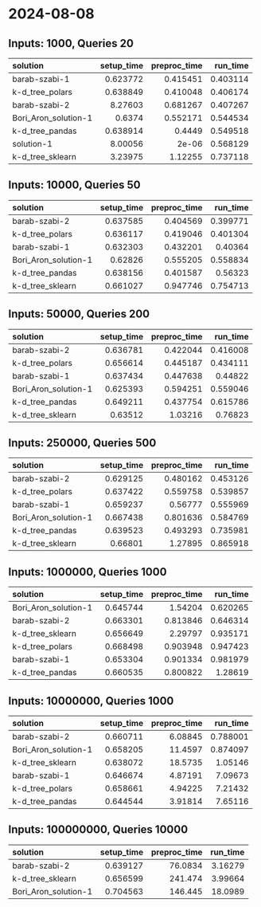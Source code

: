 # 2024-08-08

## Inputs: 1000, Queries 20

| solution             |   setup_time |   preproc_time |   run_time |
|:---------------------|-------------:|---------------:|-----------:|
| barab-szabi-1        |     0.623772 |       0.415451 |   0.403114 |
| k-d_tree_polars      |     0.638849 |       0.410048 |   0.406174 |
| barab-szabi-2        |     8.27603  |       0.681267 |   0.407267 |
| Bori_Aron_solution-1 |     0.6374   |       0.552171 |   0.544534 |
| k-d_tree_pandas      |     0.638914 |       0.4449   |   0.549518 |
| solution-1           |     8.00056  |       2e-06    |   0.568129 |
| k-d_tree_sklearn     |     3.23975  |       1.12255  |   0.737118 |

## Inputs: 10000, Queries 50

| solution             |   setup_time |   preproc_time |   run_time |
|:---------------------|-------------:|---------------:|-----------:|
| barab-szabi-2        |     0.637585 |       0.404569 |   0.399771 |
| k-d_tree_polars      |     0.636117 |       0.419046 |   0.401304 |
| barab-szabi-1        |     0.632303 |       0.432201 |   0.40364  |
| Bori_Aron_solution-1 |     0.62826  |       0.555205 |   0.558834 |
| k-d_tree_pandas      |     0.638156 |       0.401587 |   0.56323  |
| k-d_tree_sklearn     |     0.661027 |       0.947746 |   0.754713 |

## Inputs: 50000, Queries 200

| solution             |   setup_time |   preproc_time |   run_time |
|:---------------------|-------------:|---------------:|-----------:|
| barab-szabi-2        |     0.636781 |       0.422044 |   0.416008 |
| k-d_tree_polars      |     0.656614 |       0.445187 |   0.434111 |
| barab-szabi-1        |     0.637434 |       0.447638 |   0.44822  |
| Bori_Aron_solution-1 |     0.625393 |       0.594251 |   0.559046 |
| k-d_tree_pandas      |     0.649211 |       0.437754 |   0.615786 |
| k-d_tree_sklearn     |     0.63512  |       1.03216  |   0.76823  |

## Inputs: 250000, Queries 500

| solution             |   setup_time |   preproc_time |   run_time |
|:---------------------|-------------:|---------------:|-----------:|
| barab-szabi-2        |     0.629125 |       0.480162 |   0.453126 |
| k-d_tree_polars      |     0.637422 |       0.559758 |   0.539857 |
| barab-szabi-1        |     0.659237 |       0.56777  |   0.555969 |
| Bori_Aron_solution-1 |     0.667438 |       0.801636 |   0.584769 |
| k-d_tree_pandas      |     0.639523 |       0.493293 |   0.735981 |
| k-d_tree_sklearn     |     0.66801  |       1.27895  |   0.865918 |

## Inputs: 1000000, Queries 1000

| solution             |   setup_time |   preproc_time |   run_time |
|:---------------------|-------------:|---------------:|-----------:|
| Bori_Aron_solution-1 |     0.645744 |       1.54204  |   0.620265 |
| barab-szabi-2        |     0.663301 |       0.813846 |   0.646314 |
| k-d_tree_sklearn     |     0.656649 |       2.29797  |   0.935171 |
| k-d_tree_polars      |     0.668498 |       0.903948 |   0.947423 |
| barab-szabi-1        |     0.653304 |       0.901334 |   0.981979 |
| k-d_tree_pandas      |     0.660535 |       0.800822 |   1.28619  |

## Inputs: 10000000, Queries 1000

| solution             |   setup_time |   preproc_time |   run_time |
|:---------------------|-------------:|---------------:|-----------:|
| barab-szabi-2        |     0.660711 |        6.08845 |   0.788001 |
| Bori_Aron_solution-1 |     0.658205 |       11.4597  |   0.874097 |
| k-d_tree_sklearn     |     0.638072 |       18.5735  |   1.05146  |
| barab-szabi-1        |     0.646674 |        4.87191 |   7.09673  |
| k-d_tree_polars      |     0.658661 |        4.94225 |   7.21432  |
| k-d_tree_pandas      |     0.644544 |        3.91814 |   7.65116  |

## Inputs: 100000000, Queries 10000

| solution             |   setup_time |   preproc_time |   run_time |
|:---------------------|-------------:|---------------:|-----------:|
| barab-szabi-2        |     0.639127 |        76.0834 |    3.16279 |
| k-d_tree_sklearn     |     0.656599 |       241.474  |    3.99664 |
| Bori_Aron_solution-1 |     0.704563 |       146.445  |   18.0989  |